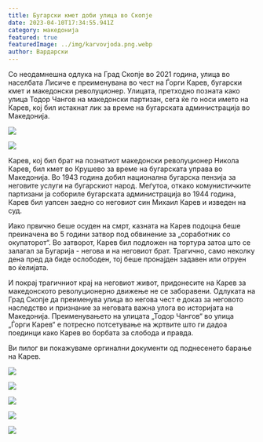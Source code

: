 ```yaml
---
title: Бугарски кмет доби улица во Скопје
date: 2023-04-10T17:34:55.941Z
category: македонија
featured: true
featuredImage: ../img/karvovjoda.png.webp
author: Вардарски
---
```


Со неодамнешна одлука на Град Скопје во 2021 година, улица во населбата Лисиче е преименувана во чест на Ѓорги Карев, бугарски кмет и македонски револуционер. Улицата, претходно позната како улица Тодор Чангов на македонски партизан, сега ќе го носи името на Карев, кој бил истакнат лик за време на бугарската администрација во Македонија.

![](../img/ulica2.png.webp)

![](../img/ulica3.png.webp)

Карев, кој бил брат на познатиот македонски револуционер Никола Карев, бил кмет во Крушево за време на бугарската управа во Македонија. Во 1943 година добил национална бугарска пензија за неговите услуги на бугарскиот народ. Меѓутоа, откако комунистичките партизани ја собориле бугарската администрација во 1944 година, Карев бил уапсен заедно со неговиот син Михаил Карев и изведен на суд.

Иако првично беше осуден на смрт, казната на Карев подоцна беше преиначена во 5 години затвор под обвинение за „соработник со окупаторот“. Во затворот, Карев бил подложен на тортура затоа што се залагал за Бугарија - негова и на неговиот брат. Трагично, само неколку дена пред да биде ослободен, тој беше пронајден задавен или отруен во ќелијата.

И покрај трагичниот крај на неговиот живот, придонесите на Карев за македонското револуционерно движење не се заборавени. Одлуката на Град Скопје да преименува улица во негова чест е доказ за неговото наследство и признание за неговата важна улога во историјата на Македонија. Преименувањето на улицата „Тодор Чангов“ во улица „Ѓорги Карев“ е потресно потсетување на жртвите што ги дадоа поединци како Карев во борбата за слобода и правда.

Ви пилог ви покажуваме оргинални документи од поднесенето барање на Карев.

![](../img/georgi_naki_karev_pensija_page-0001.jpg.webp)

![](../img/georgi_naki_karev_pensija_page-0002.jpg.webp)

![](../img/georgi_naki_karev_pensija_page-0003.jpg.webp)

![](../img/georgi_naki_karev_pensija_page-0004.jpg.webp)

![](../img/georgi_naki_karev_pensija_page-0005.jpg.webp)
